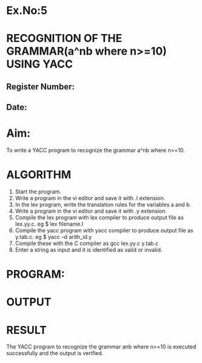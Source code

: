 # Ex.No:5
# RECOGNITION OF THE GRAMMAR(a^nb where n>=10) USING YACC
## Register Number:
## Date:
# Aim:
To write a YACC program to recognize the grammar a^nb where n>=10.
# ALGORITHM
1.	Start the program.
2.	Write a program in the vi editor and save it with .l extension.
3.	In the lex program, write the translation rules for the variables a and b.
4.	Write a program in the vi editor and save it with .y extension.
5.	Compile the lex program with lex compiler to produce output file as lex.yy.c. eg $ lex filename.l
6.	Compile the yacc program with yacc compiler to produce output file as y.tab.c. eg $ yacc –d arith_id.y
7.	Compile these with the C compiler as gcc lex.yy.c y.tab.c
8.	Enter a string as input and it is identified as valid or invalid.
# PROGRAM:
# OUTPUT
# RESULT
The YACC program to recognize the grammar anb where n>=10 is executed successfully and the output is verified.
